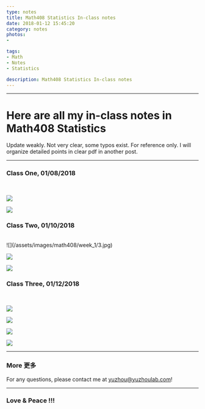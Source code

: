 ```yaml
---
type: notes
title: Math408 Statistics In-class notes
date: 2018-01-12 15:45:20
category: notes
photos:
- 

tags:
- Math
- Notes
- Statistics

description: Math408 Statistics In-class notes
---
```


  

---

# Here are all my in-class notes in Math408 Statistics
Update weakly. Not very clear, some typos exist. For reference only.
I will organize detailed points in clear pdf in another post.

---
<!-- more -->

### Class One, 01/08/2018 
<br>

![](/assets/images/math408/week_1/1.jpg)

![](/assets/images/math408/week_1/2.jpg)

### Class Two, 01/10/2018 
<br>
![](/assets/images/math408/week_1/3.jpg)

![](/assets/images/math408/week_1/4.jpg)

![](/assets/images/math408/week_1/5.jpg)


### Class Three, 01/12/2018 
<br>

![](/assets/images/math408/week_1/5.jpg)

![](/assets/images/math408/week_1/6.jpg)

![](/assets/images/math408/week_1/7.jpg)

![](/assets/images/math408/week_1/8.jpg)

---
### More 更多

For any questions, please contact me at yuzhou@yuzhoulab.com! 

---
### Love & Peace !!!
